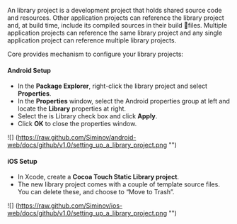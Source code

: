 An library project is a development project that holds shared source code and resources. Other application projects can reference the library project and, at build time, include its compiled sources in their build files. Multiple application projects can reference the same library project and any single application project can reference multiple library projects.

Core provides mechanism to configure your library projects:

#### Android Setup

- In the **Package Explorer**, right-click the library project and select **Properties**.
- In the **Properties** window, select the Android properties group at left and locate the **Library** properties at right.
- Select the is Library check box and click **Apply**.
- Click **OK** to close the properties window.

![] (https://raw.github.com/Siminov/android-web/docs/github/v1.0/setting_up_a_library_project.png "")


#### iOS Setup

- In Xcode, create a **Cocoa Touch Static Library project**.
- The new library project comes with a couple of template source files. You can delete these, and choose to “Move to Trash”.

![] (https://raw.github.com/Siminov/ios-web/docs/github/v1.0/setting_up_a_library_project.png "")


